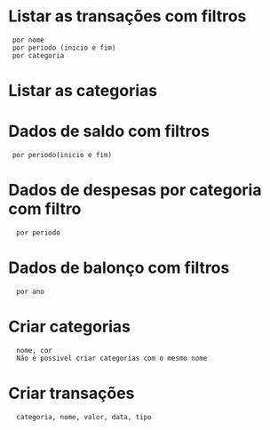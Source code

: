 # Listar as transações com filtros

     por nome
     por periodo (inicio e fim)
     por categoria

# Listar as categorias

# Dados de saldo com filtros

     por periodo(inicio e fim)

# Dados de despesas por categoria com filtro

      por periodo

# Dados de balonço com filtros

      por ano

# Criar categorias

      nome, cor
      Não é possivel criar categorias com o mesmo nome

# Criar transações

      categoria, nome, valor, data, tipo

